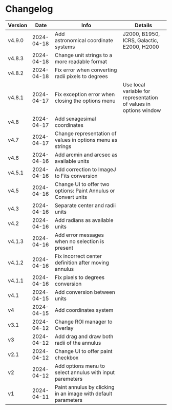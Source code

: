 # Changelog

| Version | Date       | Info                                                           | Details                                                           |
| ------- | ---------- | -------------------------------------------------------------- | ----------------------------------------------------------------- |
| v4.9.0  | 2024-04-18 | Add astronomical coordinate systems                           | J2000, B1950, ICRS, Galactic, E2000, H2000                        |
| v4.8.3  | 2024-04-18 | Change unit strings to a more readable format                  |                                                                   |
| v4.8.2  | 2024-04-18 | Fix error when converting radii pixels to degrees              |                                                                   |
| v4.8.1  | 2024-04-17 | Fix exception error when closing the options menu             | Use local variable for representation of values in options window |
| v4.8    | 2024-04-17 | Add sexagesimal coordinates                                    |                                                                   |
| v4.7    | 2024-04-17 | Change representation of values in options menu as strings     |                                                                   |
| v4.6    | 2024-04-16 | Add arcmin and arcsec as available units                       |                                                                   |
| v4.5.1  | 2024-04-16 | Add correction to ImageJ to Fits conversion                    |                                                                   |
| v4.5    | 2024-04-16 | Change UI to offer two options: Paint Annulus or Convert units |                                                                   |
| v4.3    | 2024-04-16 | Separate center and radii units                                |                                                                   |
| v4.2    | 2024-04-16 | Add radians as available units                                 |                                                                   |
| v4.1.3  | 2024-04-16 | Add error messages when no selection is present                |                                                                   |
| v4.1.2  | 2024-04-16 | Fix incorrect center definition after moving annulus           |                                                                   |
| v4.1.1  | 2024-04-16 | Fix pixels to degrees conversion                               |                                                                   |
| v4.1    | 2024-04-15 | Add conversion between units                                  |                                                                   |
| v4      | 2024-04-15 | Add coordinates system                                         |                                                                   |
| v3.1    | 2024-04-12 | Change ROI manager to Overlay                                  |                                                                   |
| v3      | 2024-04-12 | Add drag and draw both radii of the annulus                    |                                                                   |
| v2.1    | 2024-04-12 | Change UI to offer paint checkbox                              |                                                                   |
| v2      | 2024-04-12 | Add options menu to select annulus with input paremeters       |                                                                   |
| v1      | 2024-04-11 | Paint annulus by clicking in an image with default parameters  |                                                                   |
